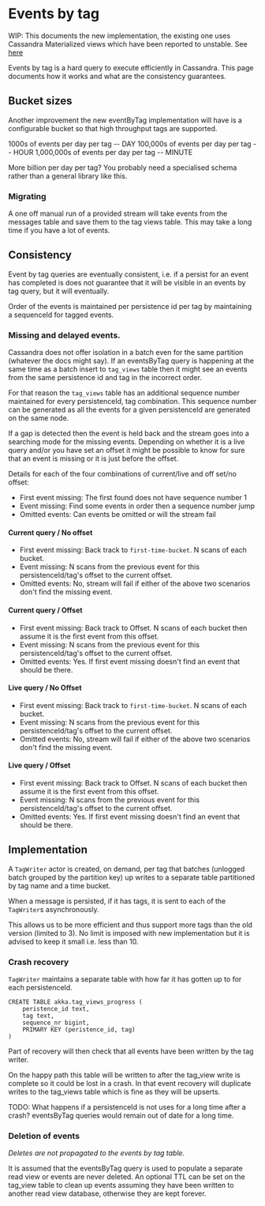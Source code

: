 # Events by tag

WIP: This documents the new implementation, the existing one uses Cassandra Materialized
views which have been reported to unstable. See [here](https://github.com/akka/akka-persistence-cassandra/issues/247)

Events by tag is a hard query to execute efficiently in Cassandra. This page documents
how it works and what are the consistency guarantees.

## Bucket sizes 

Another improvement the new eventByTag implementation will have is a configurable bucket so that
high throughput tags are supported.

 1000s of events per day per tag -- DAY
 100,000s  of events per day per tag -- HOUR
 1,000,000s of events per day per tag -- MINUTE
 
More billion per day per tag? You probably need a specialised schema rather than a general library like this.

### Migrating

A one off manual run of a provided stream will take events from the messages table and
save them to the tag views table. This may take a long time if you have a lot of events.

## Consistency

Event by tag queries are eventually consistent, i.e. if a persist for an event has completed
is does not guarantee that it will be visible in an events by tag query, but it will eventually.

Order of the events is maintained per persistence id per tag by maintaining a sequenceId for tagged events.

### Missing and delayed events.

Cassandra does not offer isolation in a batch even for the same partition (whatever the docs might say).
If an eventsByTag query is happening at the same time as a batch insert to `tag_views` table then it might
see an events from the same persistence id and tag in the incorrect order.

For that reason the `tag_views` table has an additional sequence number maintained for every 
persistenceId, tag combination. This sequence number can be generated as all the events for a given
persistenceId are generated on the same node.

If a gap is detected then the event is held back and the stream goes into a searching mode for the missing
events. Depending on whether it is a live query and/or you have set an offset it might be possible
to know for sure that an event is missing or it is just before the offset.

Details for each of the four combinations of current/live and off set/no offset:
* First event missing: The first found does not have sequence number 1
* Event missing: Find some events in order then a sequence number jump
* Omitted events: Can events be omitted or will the stream fail


#### Current query / No offset

* First event missing: Back track to `first-time-bucket`. N scans of each bucket.
* Event missing: N scans from the previous event for this persistenceId/tag's offset to the current offset.
* Omitted events: No, stream will fail if either of the above two scenarios don't find the missing event.

#### Current query / Offset

* First event missing: Back track to Offset. N scans of each bucket then assume it is the first event from this offset.
* Event missing: N scans from the previous event for this persistenceId/tag's offset to the current offset.
* Omitted events: Yes. If first event missing doesn't find an event that should be there.


#### Live query / No Offset

* First event missing: Back track to `first-time-bucket`. N scans of each bucket.
* Event missing: N scans from the previous event for this persistenceId/tag's offset to the current offset.
* Omitted events: No, stream will fail if either of the above two scenarios don't find the missing event.

#### Live query / Offset

* First event missing: Back track to Offset. N scans of each bucket then assume it is the first event from this offset.
* Event missing: N scans from the previous event for this persistenceId/tag's offset to the current offset.
* Omitted events: Yes. If first event missing doesn't find an event that should be there.

## Implementation

A `TagWriter` actor is created, on demand, per tag that batches (unlogged batch grouped by the partition key)
up writes to a separate table partitioned by tag name and a time bucket.

When a message is persisted, if it has tags, it is sent to each of the `TagWriter`s asynchronously.

This allows us to be more efficient and thus support more tags than the old version (limited to 3). No limit is 
imposed with new implementation but it is advised to keep it small i.e. less than 10.


### Crash recovery

`TagWriter` maintains a separate table with how far it has gotten up to
for each persistenceId.

```
CREATE TABLE akka.tag_views_progress (                              
    peristence_id text,           
    tag text,                     
    sequence_nr bigint,           
    PRIMARY KEY (peristence_id, tag)                                
)
```

Part of recovery will then check that all events have been written by the tag writer.

On the happy path this table will be written to after the tag_view write is complete
so it could be lost in a crash. In that event recovery will duplicate writes to the 
tag_views table which is fine as they will be upserts.

TODO:
What happens if a persistenceId is not uses for a long time after a crash? eventsByTag queries 
would remain out of date for a long time.

### Deletion of events

*Deletes are not propagated to the events by tag table.*

It is assumed that the eventsByTag query is used to populate a separate read view or
events are never deleted. An optional TTL can be set on the tag_view table to clean up
events assuming they have been written to another read view database, otherwise they are
kept forever.

